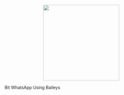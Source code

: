 <p align="center">
  <img src="https://i.pinimg.com/736x/20/7e/f5/207ef5cba2f8aba6eaf2c5ad12c2b0ad.jpg" width="250px">
</p>
Bit WhatsApp Using Baileys
